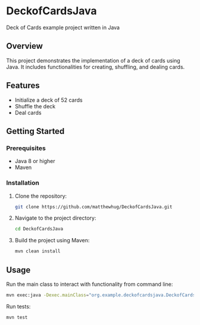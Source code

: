 # DeckofCardsJava

Deck of Cards example project written in Java

## Overview
This project demonstrates the implementation of a deck of cards using Java. It includes functionalities for creating, shuffling, and dealing cards.

## Features
- Initialize a deck of 52 cards
- Shuffle the deck
- Deal cards

## Getting Started

### Prerequisites
- Java 8 or higher
- Maven

### Installation
1. Clone the repository:
    ```bash
    git clone https://github.com/matthewhug/DeckofCardsJava.git
    ```
2. Navigate to the project directory:
    ```bash
    cd DeckofCardsJava
    ```
3. Build the project using Maven:
    ```bash
    mvn clean install
    ```

## Usage
Run the main class to interact with functionality from command line:
```bash
mvn exec:java -Dexec.mainClass="org.example.deckofcardsjava.DeckofCardsJavaApplication"
```

Run tests:
```bash
mvn test
```
